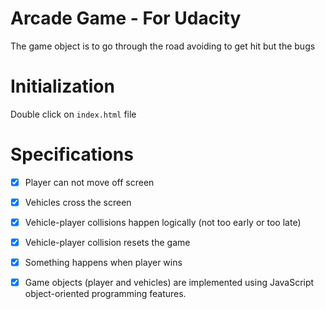 Arcade Game - For Udacity
===============================

The game object is to go through the road avoiding to get hit but the bugs

# Initialization

Double click on `index.html` file

# Specifications

* [x] Player can not move off screen
* [x] Vehicles cross the screen
* [x] Vehicle-player collisions happen logically (not too early or too late)
* [x] Vehicle-player collision resets the game
* [x] Something happens when player wins
* [x] Game objects (player and vehicles) are implemented using JavaScript object-oriented programming features.

